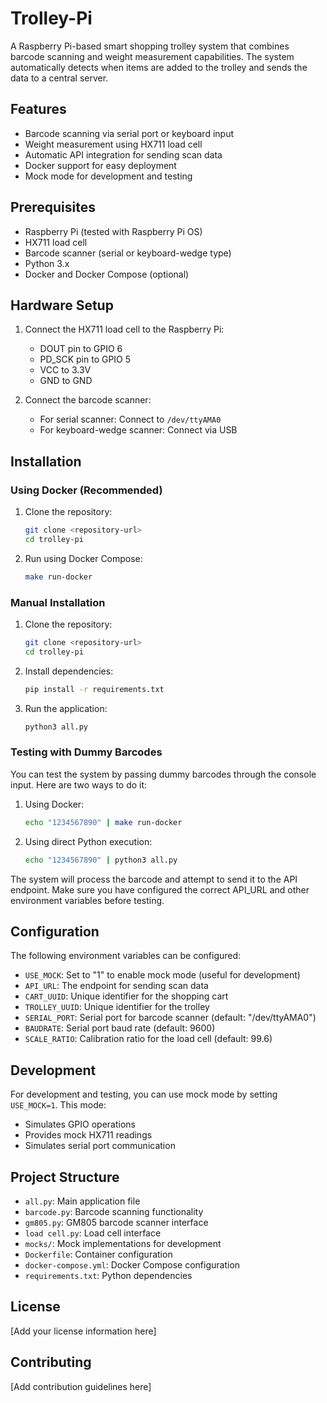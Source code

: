 # Trolley-Pi

A Raspberry Pi-based smart shopping trolley system that combines barcode scanning and weight measurement capabilities. The system automatically detects when items are added to the trolley and sends the data to a central server.

## Features

- Barcode scanning via serial port or keyboard input
- Weight measurement using HX711 load cell
- Automatic API integration for sending scan data
- Docker support for easy deployment
- Mock mode for development and testing

## Prerequisites

- Raspberry Pi (tested with Raspberry Pi OS)
- HX711 load cell
- Barcode scanner (serial or keyboard-wedge type)
- Python 3.x
- Docker and Docker Compose (optional)

## Hardware Setup

1. Connect the HX711 load cell to the Raspberry Pi:
   - DOUT pin to GPIO 6
   - PD_SCK pin to GPIO 5
   - VCC to 3.3V
   - GND to GND

2. Connect the barcode scanner:
   - For serial scanner: Connect to `/dev/ttyAMA0`
   - For keyboard-wedge scanner: Connect via USB

## Installation

### Using Docker (Recommended)

1. Clone the repository:
   ```bash
   git clone <repository-url>
   cd trolley-pi
   ```

2. Run using Docker Compose:
   ```bash
   make run-docker
   ```

### Manual Installation

1. Clone the repository:
   ```bash
   git clone <repository-url>
   cd trolley-pi
   ```

2. Install dependencies:
   ```bash
   pip install -r requirements.txt
   ```

3. Run the application:
   ```bash
   python3 all.py
   ```

### Testing with Dummy Barcodes

You can test the system by passing dummy barcodes through the console input. Here are two ways to do it:

1. Using Docker:
   ```bash
   echo "1234567890" | make run-docker
   ```

2. Using direct Python execution:
   ```bash
   echo "1234567890" | python3 all.py
   ```

The system will process the barcode and attempt to send it to the API endpoint. Make sure you have configured the correct API_URL and other environment variables before testing.

## Configuration

The following environment variables can be configured:

- `USE_MOCK`: Set to "1" to enable mock mode (useful for development)
- `API_URL`: The endpoint for sending scan data
- `CART_UUID`: Unique identifier for the shopping cart
- `TROLLEY_UUID`: Unique identifier for the trolley
- `SERIAL_PORT`: Serial port for barcode scanner (default: "/dev/ttyAMA0")
- `BAUDRATE`: Serial port baud rate (default: 9600)
- `SCALE_RATIO`: Calibration ratio for the load cell (default: 99.6)

## Development

For development and testing, you can use mock mode by setting `USE_MOCK=1`. This mode:
- Simulates GPIO operations
- Provides mock HX711 readings
- Simulates serial port communication

## Project Structure

- `all.py`: Main application file
- `barcode.py`: Barcode scanning functionality
- `gm805.py`: GM805 barcode scanner interface
- `load cell.py`: Load cell interface
- `mocks/`: Mock implementations for development
- `Dockerfile`: Container configuration
- `docker-compose.yml`: Docker Compose configuration
- `requirements.txt`: Python dependencies

## License

[Add your license information here]

## Contributing

[Add contribution guidelines here]
